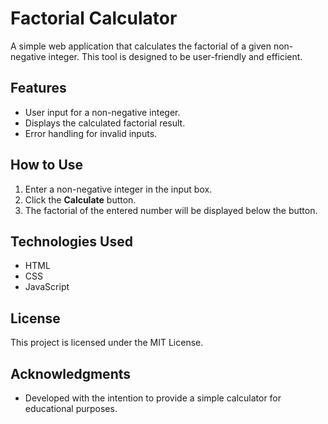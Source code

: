 # Factorial Calculator

A simple web application that calculates the factorial of a given non-negative integer. This tool is designed to be user-friendly and efficient.

## Features
- User input for a non-negative integer.
- Displays the calculated factorial result.
- Error handling for invalid inputs.

## How to Use
1. Enter a non-negative integer in the input box.
2. Click the **Calculate** button.
3. The factorial of the entered number will be displayed below the button.

## Technologies Used
- HTML
- CSS
- JavaScript

## License
This project is licensed under the MIT License.

## Acknowledgments
- Developed with the intention to provide a simple calculator for educational purposes.